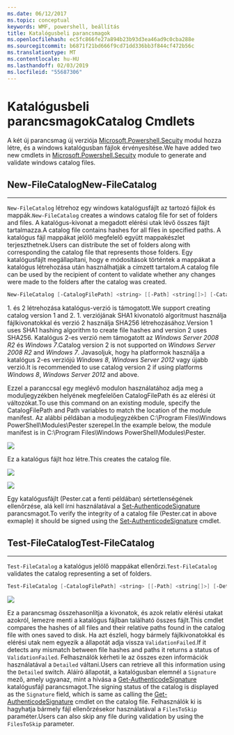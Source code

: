 ```yaml
---
ms.date: 06/12/2017
ms.topic: conceptual
keywords: WMF, powershell, beállítás
title: Katalógusbeli parancsmagok
ms.openlocfilehash: ec5fc866fe27a894b23b93d3ea46ad9c0cba288e
ms.sourcegitcommit: b6871f21bd666f9cd71dd336bb3f844cf472b56c
ms.translationtype: MT
ms.contentlocale: hu-HU
ms.lasthandoff: 02/03/2019
ms.locfileid: "55687306"
---
```

# <a name="catalog-cmdlets"></a><span data-ttu-id="d6cf3-103">Katalógusbeli parancsmagok</span><span class="sxs-lookup"><span data-stu-id="d6cf3-103">Catalog Cmdlets</span></span>

<span data-ttu-id="d6cf3-104">A két új parancsmag új verziója [Microsoft.Powershell.Secuity](https://technet.microsoft.com/library/hh847877.aspx) modul hozza létre, és a windows katalógusban fájlok érvényesítése.</span><span class="sxs-lookup"><span data-stu-id="d6cf3-104">We have added two new cmdlets in [Microsoft.Powershell.Secuity](https://technet.microsoft.com/library/hh847877.aspx) module to generate and validate windows catalog files.</span></span>

## <a name="new-filecatalog"></a><span data-ttu-id="d6cf3-105">New-FileCatalog</span><span class="sxs-lookup"><span data-stu-id="d6cf3-105">New-FileCatalog</span></span>
--------------------------------

<span data-ttu-id="d6cf3-106">`New-FileCatalog` létrehoz egy windows katalógusfájlt az tartozó fájlok és mappák.</span><span class="sxs-lookup"><span data-stu-id="d6cf3-106">`New-FileCatalog` creates a windows catalog file for set of folders and files.</span></span> <span data-ttu-id="d6cf3-107">A katalógus-kivonat a megadott elérési utak lévő összes fájlt tartalmazza.</span><span class="sxs-lookup"><span data-stu-id="d6cf3-107">A catalog file contains hashes for all files in specified paths.</span></span> <span data-ttu-id="d6cf3-108">A katalógus fájl mappákat jelölő megfelelő együtt mappakészlet terjeszthetnek.</span><span class="sxs-lookup"><span data-stu-id="d6cf3-108">Users can distribute the set of folders along with corresponding the catalog file that represents those folders.</span></span> <span data-ttu-id="d6cf3-109">Egy katalógusfájlt megállapítani, hogy e módosítások történtek a mappákat a katalógus létrehozása után használhatják a címzett tartalom.</span><span class="sxs-lookup"><span data-stu-id="d6cf3-109">A catalog file can be used by the recipient of content to validate whether any changes were made to the folders after the catalog was created.</span></span>

```powershell
New-FileCatalog [-CatalogFilePath] <string> [[-Path] <string[]>] [-CatalogVersion <int>] [-WhatIf] [-Confirm] [<CommonParameters>]
```
<span data-ttu-id="d6cf3-110">1. és 2 létrehozása katalógus-verzió is támogatott.</span><span class="sxs-lookup"><span data-stu-id="d6cf3-110">We support creating catalog version 1 and 2.</span></span> <span data-ttu-id="d6cf3-111">1. verziójának SHA1 kivonatoló algoritmust használja fájlkivonatokkal és verzió 2 használja SHA256 létrehozásához.</span><span class="sxs-lookup"><span data-stu-id="d6cf3-111">Version 1 uses SHA1 hashing algorithm to create file hashes and version 2 uses SHA256.</span></span> <span data-ttu-id="d6cf3-112">Katalógus 2-es verzió nem támogatott az *Windows Server 2008 R2* és *Windows 7*.</span><span class="sxs-lookup"><span data-stu-id="d6cf3-112">Catalog version 2 is not supported on *Windows Server 2008 R2* and *Windows 7*.</span></span> <span data-ttu-id="d6cf3-113">Javasoljuk, hogy ha platformok használja a katalógus 2-es verziójú *Windows 8*, *Windows Server 2012* vagy újabb verzió.</span><span class="sxs-lookup"><span data-stu-id="d6cf3-113">It is recommended to use catalog version 2 if using platforms *Windows 8*, *Windows Server 2012* and above.</span></span>

<span data-ttu-id="d6cf3-114">Ezzel a paranccsal egy meglévő modulon használatához adja meg a moduljegyzékben helyének megfelelően CatalogFilePath és az elérési út változókat.</span><span class="sxs-lookup"><span data-stu-id="d6cf3-114">To use this command on an existing module, specify the CatalogFilePath and Path variables to match the location of the module manifest.</span></span> <span data-ttu-id="d6cf3-115">Az alábbi példában a moduljegyzékben C:\Program Files\Windows PowerShell\Modules\Pester szerepel.</span><span class="sxs-lookup"><span data-stu-id="d6cf3-115">In the example below, the module manifest is in C:\Program Files\Windows PowerShell\Modules\Pester.</span></span>

![](../images/NewFileCatalog.jpg)

<span data-ttu-id="d6cf3-116">Ez a katalógus fájlt hoz létre.</span><span class="sxs-lookup"><span data-stu-id="d6cf3-116">This creates the catalog file.</span></span>

![](../images/CatalogFile1.jpg)

![](../images/CatalogFile2.jpg)

<span data-ttu-id="d6cf3-117">Egy katalógusfájlt (Pester.cat a fenti példában) sértetlenségének ellenőrzése, alá kell írni használatával a [Set-AuthenticodeSignature](https://technet.microsoft.com/library/hh849819.aspx) parancsmagot.</span><span class="sxs-lookup"><span data-stu-id="d6cf3-117">To verify the integrity of a catalog file (Pester.cat in above exmaple) it should be signed using the [Set-AuthenticodeSignature](https://technet.microsoft.com/library/hh849819.aspx) cmdlet.</span></span>


## <a name="test-filecatalog"></a><span data-ttu-id="d6cf3-118">Test-FileCatalog</span><span class="sxs-lookup"><span data-stu-id="d6cf3-118">Test-FileCatalog</span></span>
--------------------------------

<span data-ttu-id="d6cf3-119">`Test-FileCatalog` a katalógus jelölő mappákat ellenőrzi.</span><span class="sxs-lookup"><span data-stu-id="d6cf3-119">`Test-FileCatalog` validates the catalog representing a set of folders.</span></span>

```powershell
Test-FileCatalog [-CatalogFilePath] <string> [[-Path] <string[]>] [-Detailed] [-FilesToSkip <string[]>] [-WhatIf] [-Confirm] [<CommonParameters>]
```

![](../images/TestFileCatalog.jpg)

<span data-ttu-id="d6cf3-120">Ez a parancsmag összehasonlítja a kivonatok, és azok relatív elérési utakat azokról, lemezre menti a katalógus fájlban található összes fájlt.</span><span class="sxs-lookup"><span data-stu-id="d6cf3-120">This cmdlet compares the hashes of all files and their relative paths found in the catalog file with ones saved to disk.</span></span> <span data-ttu-id="d6cf3-121">Ha azt észleli, hogy bármely fájlkivonatokkal és elérési utak nem egyezik a állapotát adja vissza `ValidationFailed`.</span><span class="sxs-lookup"><span data-stu-id="d6cf3-121">If it detects any mismatch between file hashes and paths it returns a status of `ValidationFailed`.</span></span>
<span data-ttu-id="d6cf3-122">Felhasználók kérheti le az összes ezen információk használatával a `Detailed` váltani.</span><span class="sxs-lookup"><span data-stu-id="d6cf3-122">Users can retrieve all this information using the `Detailed` switch.</span></span> <span data-ttu-id="d6cf3-123">Aláíró állapotát, a katalógusban elemnél a `Signature` mező, amely ugyanaz, mint a hívása a [Get-AuthenticodeSignature](https://technet.microsoft.com/library/hh849805.aspx) katalógusfájl parancsmagot.</span><span class="sxs-lookup"><span data-stu-id="d6cf3-123">The signing status of the catalog is displayed as the `Signature` field, which is same as calling the [Get-AuthenticodeSignature](https://technet.microsoft.com/library/hh849805.aspx) cmdlet on the catalog file.</span></span>
<span data-ttu-id="d6cf3-124">Felhasználók ki is hagyhatja bármely fájl ellenőrzésekor használatával a `FilesToSkip` paraméter.</span><span class="sxs-lookup"><span data-stu-id="d6cf3-124">Users can also skip any file during validation by using the `FilesToSkip` parameter.</span></span>
